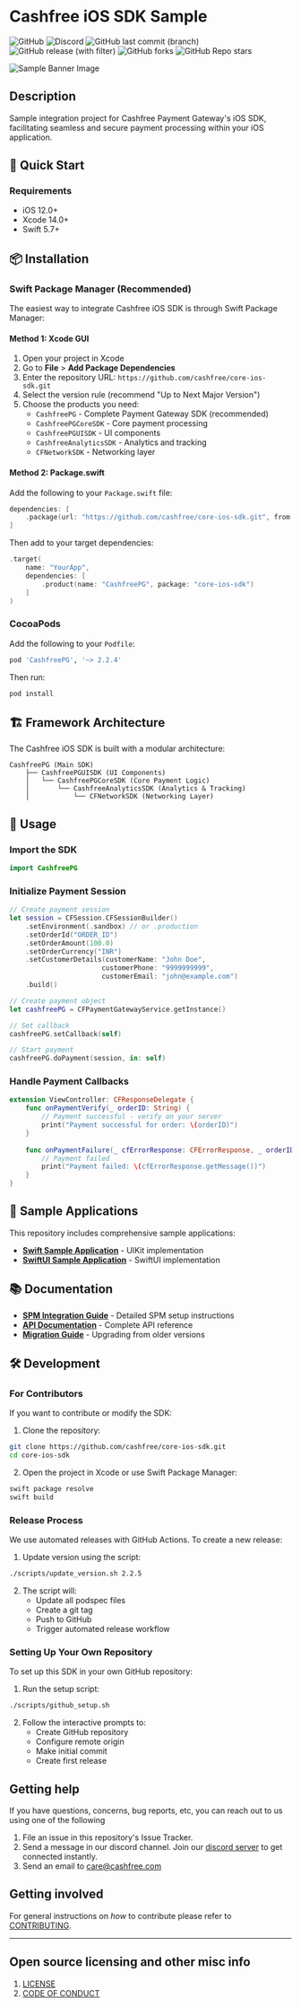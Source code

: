# Cashfree iOS SDK Sample

![GitHub](https://img.shields.io/github/license/cashfree/core-ios-sdk) ![Discord](https://img.shields.io/discord/931125665669972018?label=discord) ![GitHub last commit (branch)](https://img.shields.io/github/last-commit/cashfree/core-ios-sdk/master) ![GitHub release (with filter)](https://img.shields.io/github/v/release/cashfree/core-ios-sdk?label=latest) ![GitHub forks](https://img.shields.io/github/forks/cashfree/core-ios-sdk) ![GitHub Repo stars](https://img.shields.io/github/stars/cashfree/core-ios-sdk)


![Sample Banner Image](https://maven.cashfree.com/images/github-header-image-ios.png)

## **Description** 

Sample integration project for Cashfree Payment Gateway's iOS SDK, facilitating seamless and secure payment processing within your iOS application.

## 🚀 Quick Start

### Requirements
- iOS 12.0+
- Xcode 14.0+
- Swift 5.7+

## 📦 Installation

### Swift Package Manager (Recommended)

The easiest way to integrate Cashfree iOS SDK is through Swift Package Manager:

#### **Method 1: Xcode GUI**
1. Open your project in Xcode
2. Go to **File** > **Add Package Dependencies**
3. Enter the repository URL: `https://github.com/cashfree/core-ios-sdk.git`
4. Select the version rule (recommend "Up to Next Major Version")
5. Choose the products you need:
   - `CashfreePG` - Complete Payment Gateway SDK (recommended)
   - `CashfreePGCoreSDK` - Core payment processing
   - `CashfreePGUISDK` - UI components
   - `CashfreeAnalyticsSDK` - Analytics and tracking
   - `CFNetworkSDK` - Networking layer

#### **Method 2: Package.swift**
Add the following to your `Package.swift` file:

```swift
dependencies: [
    .package(url: "https://github.com/cashfree/core-ios-sdk.git", from: "2.2.4")
]
```

Then add to your target dependencies:

```swift
.target(
    name: "YourApp",
    dependencies: [
        .product(name: "CashfreePG", package: "core-ios-sdk")
    ]
)
```

### CocoaPods

Add the following to your `Podfile`:

```ruby
pod 'CashfreePG', '~> 2.2.4'
```

Then run:
```bash
pod install
```

## 🏗️ Framework Architecture

The Cashfree iOS SDK is built with a modular architecture:

```
CashfreePG (Main SDK)
    ├── CashfreePGUISDK (UI Components)
    │   └── CashfreePGCoreSDK (Core Payment Logic)
    │       └── CashfreeAnalyticsSDK (Analytics & Tracking)
    │           └── CFNetworkSDK (Networking Layer)
```

## 🔧 Usage

### Import the SDK

```swift
import CashfreePG
```

### Initialize Payment Session

```swift
// Create payment session
let session = CFSession.CFSessionBuilder()
    .setEnvironment(.sandbox) // or .production
    .setOrderId("ORDER_ID")
    .setOrderAmount(100.0)
    .setOrderCurrency("INR")
    .setCustomerDetails(customerName: "John Doe", 
                       customerPhone: "9999999999", 
                       customerEmail: "john@example.com")
    .build()

// Create payment object
let cashfreePG = CFPaymentGatewayService.getInstance()

// Set callback
cashfreePG.setCallback(self)

// Start payment
cashfreePG.doPayment(session, in: self)
```

### Handle Payment Callbacks

```swift
extension ViewController: CFResponseDelegate {
    func onPaymentVerify(_ orderID: String) {
        // Payment successful - verify on your server
        print("Payment successful for order: \(orderID)")
    }
    
    func onPaymentFailure(_ cfErrorResponse: CFErrorResponse, _ orderID: String) {
        // Payment failed
        print("Payment failed: \(cfErrorResponse.getMessage())")
    }
}
```

## 📱 Sample Applications

This repository includes comprehensive sample applications:

- **[Swift Sample Application](Swift+Sample+Application/)** - UIKit implementation
- **[SwiftUI Sample Application](SwiftUI+Sample+Application/)** - SwiftUI implementation

## 📚 Documentation

- **[SPM Integration Guide](SPM_INTEGRATION_GUIDE.md)** - Detailed SPM setup instructions
- **[API Documentation](https://docs.cashfree.com/docs/ios)** - Complete API reference  
- **[Migration Guide](https://docs.cashfree.com/docs/ios-sdk-migration-guide)** - Upgrading from older versions

## 🛠️ Development

### For Contributors

If you want to contribute or modify the SDK:

1. Clone the repository:
```bash
git clone https://github.com/cashfree/core-ios-sdk.git
cd core-ios-sdk
```

2. Open the project in Xcode or use Swift Package Manager:
```bash
swift package resolve
swift build
```

### Release Process

We use automated releases with GitHub Actions. To create a new release:

1. Update version using the script:
```bash
./scripts/update_version.sh 2.2.5
```

2. The script will:
   - Update all podspec files
   - Create a git tag
   - Push to GitHub
   - Trigger automated release workflow

### Setting Up Your Own Repository

To set up this SDK in your own GitHub repository:

1. Run the setup script:
```bash
./scripts/github_setup.sh
```

2. Follow the interactive prompts to:
   - Create GitHub repository
   - Configure remote origin
   - Make initial commit
   - Create first release

## Getting help

If you have questions, concerns, bug reports, etc, you can reach out to us using one of the following 

1. File an issue in this repository's Issue Tracker.
2. Send a message in our discord channel. Join our [discord server](https://discord.gg/znT6X45qDS) to get connected instantly.
3. Send an email to care@cashfree.com

## Getting involved

For general instructions on _how_ to contribute please refer to [CONTRIBUTING](CONTRIBUTING.md).


----

## Open source licensing and other misc info
1. [LICENSE](https://github.com/cashfree/core-ios-sdk/blob/master/LICENSE.md)
2. [CODE OF CONDUCT](https://github.com/cashfree/core-ios-sdk/blob/master/CODE_OF_CONDUCT.md)
